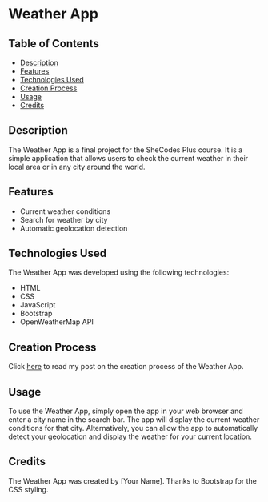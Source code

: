 # Weather App

## Table of Contents
- [Description](#description)
- [Features](#features)
- [Technologies Used](#technologies-used)
- [Creation Process](#creation-process)
- [Usage](#usage)
- [Credits](#credits)

## Description
The Weather App is a final project for the SheCodes Plus course. It is a simple application that allows users to check the current weather in their local area or in any city around the world.

## Features
- Current weather conditions
- Search for weather by city
- Automatic geolocation detection

## Technologies Used
The Weather App was developed using the following technologies:
- HTML
- CSS
- JavaScript
- Bootstrap
- OpenWeatherMap API

## Creation Process
Click [here](https://yourblog.com/weather-app-creation-process) to read my post on the creation process of the Weather App.

## Usage
To use the Weather App, simply open the app in your web browser and enter a city name in the search bar. The app will display the current weather conditions for that city. Alternatively, you can allow the app to automatically detect your geolocation and display the weather for your current location.

## Credits
The Weather App was created by [Your Name]. Thanks to Bootstrap for the CSS styling.

